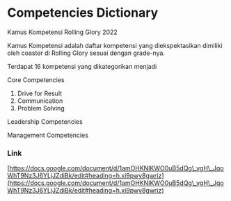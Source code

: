 # Competencies Dictionary

Kamus Kompetensi Rolling Glory 2022&#x20;

Kamus Kompetensi adalah daftar kompetensi yang diekspektasikan dimiliki oleh coaster di Rolling Glory sesuai dengan grade-nya.

Terdapat 16 kompetensi yang dikategorikan menjadi&#x20;

Core Competencies&#x20;

1. Drive for Result
2. Communication
3. Problem Solving

Leadership Competencies

Management Competencies



### Link

[https://docs.google.com/document/d/1amOHKNIKWO0uB5dQg\_ygH\_JqoWhT9Nz3J6YLjJZdiBk/edit#heading=h.xi9pwy8gwriz](https://docs.google.com/document/d/1amOHKNIKWO0uB5dQg\_ygH\_JqoWhT9Nz3J6YLjJZdiBk/edit#heading=h.xi9pwy8gwriz)
